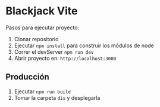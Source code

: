 # Blackjack Vite

Pasos para ejecutar proyecto:

1. Clonar repositorio
2. Ejecutar ```npm install``` para construir los módulos de node
3. Correr el devServer ```npm run dev```
4. Abrir proyecto en: ```http://localhost:3000```

## Producción

1. Ejecutar ```npm run build```
2. Tomar la carpeta ```dis``` y desplegarla